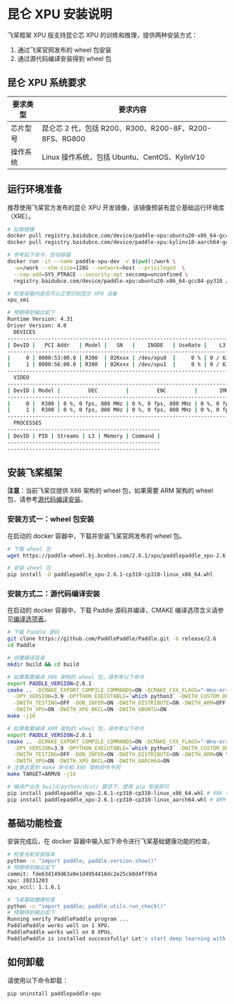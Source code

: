 # 昆仑 XPU 安装说明

飞桨框架 XPU 版支持昆仑芯 XPU 的训练和推理，提供两种安装方式：

1. 通过飞桨官网发布的 wheel 包安装
2. 通过源代码编译安装得到 wheel 包

## 昆仑 XPU 系统要求

| 要求类型 |   要求内容   |
| --------- | -------- |
| 芯片型号 | 昆仑芯 2 代，包括 R200、R300、R200-8F、R200-8FS、RG800 |
| 操作系统 | Linux 操作系统，包括 Ubuntu、CentOS、KylinV10 |

## 运行环境准备

推荐使用飞桨官方发布的昆仑 XPU 开发镜像，该镜像预装有昆仑基础运行环境库（XRE）。

```bash
# 拉取镜像
docker pull registry.baidubce.com/device/paddle-xpu:ubuntu20-x86_64-gcc84-py310 # X86 架构
docker pull registry.baidubce.com/device/paddle-xpu:kylinv10-aarch64-gcc82-py310 # ARM 架构

# 参考如下命令，启动容器
docker run -it --name paddle-xpu-dev -v $(pwd):/work \
  -w=/work --shm-size=128G --network=host --privileged  \
  --cap-add=SYS_PTRACE --security-opt seccomp=unconfined \
  registry.baidubce.com/device/paddle-xpu:ubuntu20-x86_64-gcc84-py310 /bin/bash

# 检查容器内是否可以正常识别昆仑 XPU 设备
xpu_smi

# 预期得到输出如下
Runtime Version: 4.31
Driver Version: 4.0
  DEVICES
-------------------------------------------------------------------------------------------
| DevID |   PCI Addr   | Model |   SN   |    INODE   | UseRate |    L3     |    Memory    |
-------------------------------------------------------------------------------------------
|     0 | 0000:53:00.0 | R300  | 02Kxxx | /dev/xpu0  |     0 % | 0 / 63 MB | 0 / 32768 MB |
|     1 | 0000:56:00.0 | R300  | 02Kxxx | /dev/xpu1  |     0 % | 0 / 63 MB | 0 / 32768 MB |
-------------------------------------------------------------------------------------------
  VIDEO
-----------------------------------------------------------------------------------
| DevID | Model |         DEC         |         ENC         |       IMGPROC       |
-----------------------------------------------------------------------------------
|     0 |  R300 | 0 %, 0 fps, 800 MHz | 0 %, 0 fps, 800 MHz | 0 %, 0 fps, 800 MHz |
|     1 |  R300 | 0 %, 0 fps, 800 MHz | 0 %, 0 fps, 800 MHz | 0 %, 0 fps, 800 MHz |
-----------------------------------------------------------------------------------
  PROCESSES
-------------------------------------------------
| DevID | PID | Streams | L3 | Memory | Command |
-------------------------------------------------
-------------------------------------------------
```

## 安装飞桨框架

**注意**：当前飞桨仅提供 X86 架构的 wheel 包，如果需要 ARM 架构的 wheel 包，请参考[源代码编译安装](#安装方式二：源代码编译安装)。

### 安装方式一：wheel 包安装

在启动的 docker 容器中，下载并安装飞桨官网发布的 wheel 包。

```bash
# 下载 wheel 包
wget https://paddle-wheel.bj.bcebos.com/2.6.1/xpu/paddlepaddle_xpu-2.6.1-cp310-cp310-linux_x86_64.whl

# 安装 wheel 包
pip install -U paddlepaddle_xpu-2.6.1-cp310-cp310-linux_x86_64.whl
```

### 安装方式二：源代码编译安装

在启动的 docker 容器中，下载 Paddle 源码并编译，CMAKE 编译选项含义请参见[编译选项表](https://www.paddlepaddle.org.cn/documentation/docs/zh/develop/install/Tables.html#Compile)。

```bash
# 下载 Paddle 源码
git clone https://github.com/PaddlePaddle/Paddle.git -b release/2.6
cd Paddle

# 创建编译目录
mkdir build && cd build

# 如果需要编译 X86 架构的 wheel 包，请参考以下命令
export PADDLE_VERSION=2.6.1
cmake .. -DCMAKE_EXPORT_COMPILE_COMMANDS=ON -DCMAKE_CXX_FLAGS="-Wno-error -w" \
  -DPY_VERSION=3.9 -DPYTHON_EXECUTABLE=`which python3` -DWITH_CUSTOM_DEVICE=OFF \
  -DWITH_TESTING=OFF -DON_INFER=ON -DWITH_DISTRIBUTE=ON -DWITH_ARM=OFF \
  -DWITH_XPU=ON -DWITH_XPU_BKCL=ON -DWITH_UBUNTU=ON
make -j16

# 如果需要编译 ARM 架构的 wheel 包，请参考以下命令
export PADDLE_VERSION=2.6.1
cmake .. -DCMAKE_EXPORT_COMPILE_COMMANDS=ON -DCMAKE_CXX_FLAGS="-Wno-error -w" \
  -DPY_VERSION=3.9 -DPYTHON_EXECUTABLE=`which python3` -DWITH_CUSTOM_DEVICE=OFF \
  -DWITH_TESTING=OFF -DON_INFER=ON -DWITH_DISTRIBUTE=ON -DWITH_ARM=ON \
  -DWITH_XPU=ON -DWITH_XPU_BKCL=ON -DWITH_AARCH64=ON
# 注意这里的 make 命令和 X86 架构命令不同
make TARGET=ARMV8 -j16

# 编译产出在 build/python/dist/ 路径下，使用 pip 安装即可
pip install paddlepaddle_xpu-2.6.1-cp310-cp310-linux_x86_64.whl # X86 架构
pip install paddlepaddle_xpu-2.6.1-cp310-cp310-linux_aarch64.whl # ARM 架构
```

## 基础功能检查

安装完成后，在 docker 容器中输入如下命令进行飞桨基础健康功能的检查。

```bash
# 检查当前安装版本
python -c "import paddle; paddle.version.show()"
# 预期得到输出如下
commit: fde63d149d63a9e1d4954416dc2e25cb0d4ff954
xpu: 20231203
xpu_xccl: 1.1.6.1

# 飞桨基础健康检查
python -c "import paddle; paddle.utils.run_check()"
# 预期得到输出如下
Running verify PaddlePaddle program ...
PaddlePaddle works well on 1 XPU.
PaddlePaddle works well on 8 XPUs.
PaddlePaddle is installed successfully! Let's start deep learning with PaddlePaddle now.
```

## 如何卸载

请使用以下命令卸载：

```bash
pip uninstall paddlepaddle-xpu
```
